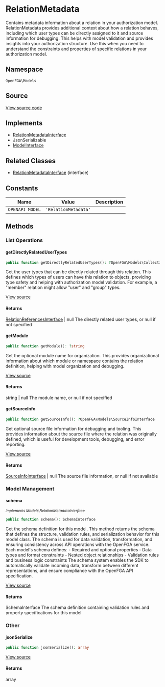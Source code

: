 # RelationMetadata

Contains metadata information about a relation in your authorization model. RelationMetadata provides additional context about how a relation behaves, including which user types can be directly assigned to it and source information for debugging. This helps with model validation and provides insights into your authorization structure. Use this when you need to understand the constraints and properties of specific relations in your authorization model.

## Namespace
`OpenFGA\Models`

## Source
[View source code](https://github.com/evansims/openfga-php/blob/main/src/Models/RelationMetadata.php)

## Implements
* [RelationMetadataInterface](RelationMetadataInterface.md)
* JsonSerializable
* [ModelInterface](ModelInterface.md)

## Related Classes
* [RelationMetadataInterface](Models/RelationMetadataInterface.md) (interface)

## Constants
| Name | Value | Description |
|------|-------|-------------|
| `OPENAPI_MODEL` | `'RelationMetadata'` |  |


## Methods

                                                                                                
### List Operations
#### getDirectlyRelatedUserTypes


```php
public function getDirectlyRelatedUserTypes(): ?OpenFGA\Models\Collections\RelationReferencesInterface
```

Get the user types that can be directly related through this relation. This defines which types of users can have this relation to objects, providing type safety and helping with authorization model validation. For example, a &quot;member&quot; relation might allow &quot;user&quot; and &quot;group&quot; types.

[View source](https://github.com/evansims/openfga-php/blob/main/src/Models/RelationMetadata.php#L60)


#### Returns
[RelationReferencesInterface](Models/Collections/RelationReferencesInterface.md) &#124; null
 The directly related user types, or null if not specified

#### getModule


```php
public function getModule(): ?string
```

Get the optional module name for organization. This provides organizational information about which module or namespace contains the relation definition, helping with model organization and debugging.

[View source](https://github.com/evansims/openfga-php/blob/main/src/Models/RelationMetadata.php#L69)


#### Returns
string &#124; null
 The module name, or null if not specified

#### getSourceInfo


```php
public function getSourceInfo(): ?OpenFGA\Models\SourceInfoInterface
```

Get optional source file information for debugging and tooling. This provides information about the source file where the relation was originally defined, which is useful for development tools, debugging, and error reporting.

[View source](https://github.com/evansims/openfga-php/blob/main/src/Models/RelationMetadata.php#L78)


#### Returns
[SourceInfoInterface](SourceInfoInterface.md) &#124; null
 The source file information, or null if not available

### Model Management
#### schema

*<small>Implements Models\RelationMetadataInterface</small>*  

```php
public function schema(): SchemaInterface
```

Get the schema definition for this model. This method returns the schema that defines the structure, validation rules, and serialization behavior for this model class. The schema is used for data validation, transformation, and ensuring consistency across API operations with the OpenFGA service. Each model&#039;s schema defines: - Required and optional properties - Data types and format constraints - Nested object relationships - Validation rules and business logic constraints The schema system enables the SDK to automatically validate incoming data, transform between different representations, and ensure compliance with the OpenFGA API specification.

[View source](https://github.com/evansims/openfga-php/blob/main/src/Models/ModelInterface.php#L52)


#### Returns
SchemaInterface
 The schema definition containing validation rules and property specifications for this model

### Other
#### jsonSerialize


```php
public function jsonSerialize(): array
```


[View source](https://github.com/evansims/openfga-php/blob/main/src/Models/RelationMetadata.php#L87)


#### Returns
array

